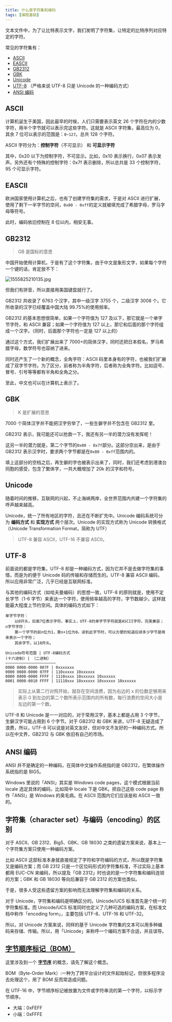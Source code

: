 ```yaml
---
title: 什么是字符集和编码
tags: [编程基础]
---
```


文本文件中，为了让比特表示文字，我们发明了字符集，让特定的比特序列对应特定的字符。

常见的字符集有：

- [ASCII](https://zh.wikipedia.org/wiki/ASCII)
- [EASCII](https://zh.wikipedia.org/wiki/EASCII)
- [GB2312](https://zh.wikipedia.org/wiki/GB_2312)
- [GBK](https://zh.wikipedia.org/wiki/%E6%B1%89%E5%AD%97%E5%86%85%E7%A0%81%E6%89%A9%E5%B1%95%E8%A7%84%E8%8C%83)
- [Unicode](https://zh.wikipedia.org/wiki/Unicode)
- [UTF-8](https://zh.wikipedia.org/zh/UTF-8) （严格来说 UTF-8 只是 Unicode 的一种编码方式）
- [ANSI 编码](https://baike.baidu.com/item/ANSI%E7%BC%96%E7%A0%81)

<!--more-->

## ASCII

计算机诞生于美国，因此最早的时候，人们只需要表示英文 26 个字符在内的少数字符，用半个字节就可以表示完这些字符。这就是 ASCII 字符集，最高位为 0，其余 7 位可以表示的范围是：`0~127`。总共 128 个字符。

ASCII 字符分为：**控制字符**（不可显示） 和 **可显示字符**

其中，0x20 以下为控制字符，不可显示。比如，0x10 表示换行，0x07 表示发声。另外还有个特殊的控制字符：0x7f 表示删除，所以总共是 33 个控制字符，95 个可显示字符。

## EASCII

欧洲国家使用计算机之后，也有了创建字符集的需求，于是对 ASCII 进行扩展，使用了剩下一半字节的空间，`0x80 - 0xff`的定义就被填充成了希腊字母，罗马字母等符号。

此时，编码依旧控制在 8 位以内，相安无事。

## GB2312

> GB 是国标的意思

中国开始使用计算机，于是有了这个字符集，由于中文是象形文字，如果每个字符一个键的话，肯定放不下：

![1555825210135.jpg](https://i.loli.net/2019/04/21/5cbc05ae5526e.jpg)

但我们有拼音，所以直接用美国键盘就行了。

GB2312 共收录了 6763 个汉字，其中一级汉字 3755 个，二级汉字 3008 个。它所收录的汉字已经覆盖中国大陆 99.75%的使用频率。

GB2312 的基本思想很简单，如果一个字符值为 127 及以下，那它就是一个单字节字符，和 ASCII 兼容；如果一个字符值为 127 以上，那它和后面的那个字符组成一个汉字。（同时，后面那个字符也一定是 127 以上的）

通过这个方式，我们扩展出来了 7000+的简体汉字，同时还把日本假名，罗马希腊字母，数学符号也容纳了进来。

同时还产生了一个新的概念，全角字符：ASCII 码里本身有的字符，也被我们扩展成了双字节字符。为了区分，前者称为半角字符，后者称为全角字符。比如逗号、冒号、引号等等都有半角和全角之分。

至此，中文也可以在计算机上表示了。

## GBK

> K 是扩展的意思

7000 个简体汉字并不能把汉字穷举了，一些生僻字并不包含在 GB2312 里。

GB2312 表示，我可能还可以抢救一下，我还有另一半的潜力没有发挥呢！

这另一半的潜力就是，第二个字节的`0x00 - 0x7f`部分。这部分空出来，是由于 GB2312 表示汉字时，要求两个字节都是在`0x80 - 0xff`范围内的。

填上这部分的空档之后，再生僻的字也被表示出来了，同时，我们还考虑到港澳台同胞的感受，包含了繁体字，一共大概增加了 20k 的汉字和符号。

## Unicode

随着时间的推移，互联网的兴起，不止海峡两岸，全世界范围内共建一个字符集的呼声越来越高。

Unicode，统一了所有地区的字符，且还在不断扩充中。Unicode 编码系统可分为 **编码方式** 和 **实现方式** 两个层次。Unicode 的实现方式称为 Unicode 转换格式（Unicode Transformation Format，简称为 UTF）

> UTF-8 兼容 ASCII，UTF-16 不兼容 ASCII。

## UTF-8

前面说的都是字符集，UTF-8 却是一种编码方式，因为它并不是去做字符集的事情，而是为的便于 Unicode 码的传输和存储而生的。UTF-8 兼容 ASCII 编码，所以应用非常广泛，几乎已经是互联网标准。

与其他的编码方式（如哈夫曼编码）的思想一致，UTF-8 的原则就是，使用不定长字节（1-6 字节）来表达一个字符，使用频率越高的字符，字节数越少。这样就能最大程度上节约空间。具体的编码方式如下：

```
单字节字符：
    以0开头，后面7位表示字符，事实上，UTF-8的单字节字符就是ASCII字符，完美兼容；
n字节字符：
    第一个字节的前n位为1，第n+1位为0。读到此字节时，可以方便的知道后续多少字节是用来表示一个字符；
    其余字节，以10开头。
```

```
Unicode符号范围 | UTF-8编码方式
(十六进制) | （二进制）
—————————————————————–
0000 0000-0000 007F | 0xxxxxxx
0000 0080-0000 07FF | 110xxxxx 10xxxxxx
0000 0800-0000 FFFF | 1110xxxx 10xxxxxx 10xxxxxx
0001 0000-0010 FFFF | 11110xxx 10xxxxxx 10xxxxxx 10xxxxxx
```

> 实际上从第二行对照开始，就存在空间浪费，因为右边的 x 的位数足够用来表示 0 到左边的第二个数所表示范围内的所有数，每行浪费的空间大小是左边的第一个数。

UTF-8 和 Unicode 是一一对应的，对于常用汉字，基本上都是占用 3 个字节，生僻汉字可能占用到 6 个字节。对于 GB2312 和 GBK 来讲，UTF-8 无疑造成了浪费，所以，UTF-8 可以说是对英文友好，但对中文不友好的一种编码方式。所以在中文界，GB2312 与 GBK 依旧有自己的市场。

## ANSI 编码

ANSI 并不是确定的一种编码，在简体中文操作系统指的是 GB2312，在繁体操作系统指的是 BIG5。

Windows 里说的「ANSI」其实是 Windows code pages，这个模式根据当前 locale 选定具体的编码，比如简中 locale 下是 GBK。把自己这些 code page 称作「ANSI」是 Windows 的臭毛病。在 ASCII 范围内它们应该是和 ASCII 一致的。

## 字符集（character set）与编码（encoding）的区别

对于 ASCII、GB 2312、Big5、GBK、GB 18030 之类的遗留方案来说，基本上一个字符集方案只使用一种编码方案。

比如 ASCII 这部标准本身就直接规定了字符和字符编码的方式，所以既是字符集又是编码方案；而 GB 2312 只是一个区位码形式的字符集标准，不过实际上基本都用 EUC-CN 来编码，所以提及「GB 2312」时也说的是一个字符集和编码连锁的方案；GBK 和 GB 18030 等向后兼容于 GB 2312 的方案也类似。

于是，很多人受这些遗留方案的影响而无法理解字符集和编码的关系。

对于 Unicode，字符集和编码是明确区分的。Unicode/UCS 标准首先是个统一的字符集标准。而 Unicode/UCS 标准同时也定义了几种可选的编码方案，在标准文档中称作「encoding form」，主要包括 UTF-8、UTF-16 和 UTF-32。

所以，对 Unicode 方案来说，同样的基于 Unicode 字符集的文本可以用多种编码来存储、传输。所以，用「Unicode」来称呼一个编码方案不合适，并且误导。

## [字节顺序标记（BOM）](https://zh.wikipedia.org/wiki/%E4%BD%8D%E5%85%83%E7%B5%84%E9%A0%86%E5%BA%8F%E8%A8%98%E8%99%9F)

这里涉及到一个 **[字节序](../../../../2019/04/21/计算机中的信息/#字节序)** 的概念，请先了解这个概念。

BOM（Byte-Order Mark）:一种为了跨平台设计的文件起始标记，但很多程序没去处理这个，用了 BOM 反而常造成问题。

在 UTF-16 中，字节顺序标记被放置为文件或字符串流的第一个字符，以标示字节顺序。

- 大端：0xFEFF
- 小端：0xFFFE
